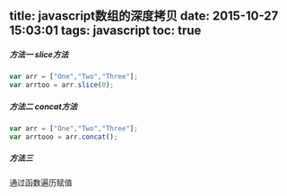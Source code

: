 title: javascript数组的深度拷贝
date: 2015-10-27 15:03:01
tags: javascript
toc: true
---
##### 方法一 slice方法
```javascript
var arr = ["One","Two","Three"];
var arrtoo = arr.slice(0);
```
<!--more-->
##### 方法二 concat方法
```javascript
var arr = ["One","Two","Three"];
var arrtooo = arr.concat();
```
##### 方法三
通过函数遍历赋值